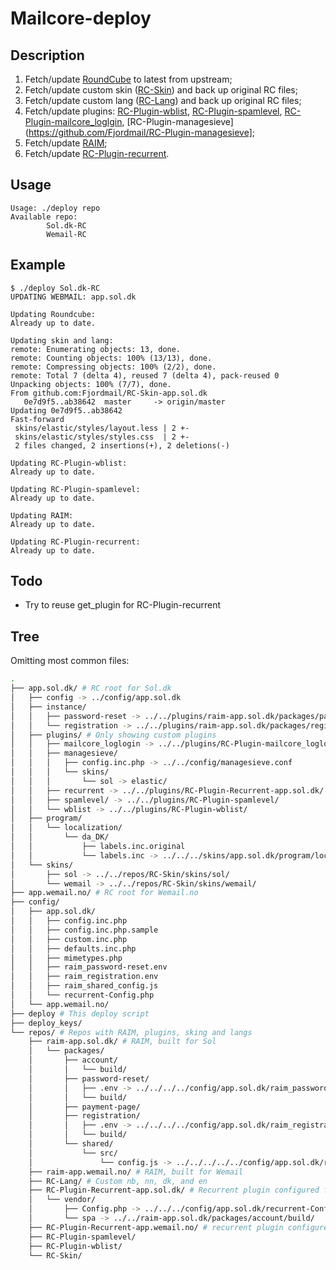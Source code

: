 # Mailcore-deploy

## Description

1. Fetch/update [RoundCube](https://github.com/roundcube/roundcubemail/releases/tag/1.4.11) to latest from upstream;
2. Fetch/update custom skin ([RC-Skin](https://github.com/Fjordmail/RC-Skin)) and back up original RC files;
3. Fetch/update custom lang ([RC-Lang](https://github.com/Fjordmail/RC-Lang)) and back up original RC files;
4. Fetch/update plugins: [RC-Plugin-wblist](https://github.com/Fjordmail/RC-Plugin-wblist), [RC-Plugin-spamlevel](https://github.com/Fjordmail/RC-Plugin-spamlevel), [RC-Plugin-mailcore_loglgin](https://github.com/Fjordmail/RC-Plugin-mailcore_loglogin), [RC-Plugin-managesieve](https://github.com/Fjordmail/RC-Plugin-managesieve];
5. Fetch/update [RAIM](https://github.com/Fjordmail/RAIM);
6. Fetch/update [RC-Plugin-recurrent](https://github.com/Fjordmail/RC-Plugin-recurrent).


## Usage

```console
Usage: ./deploy repo
Available repo:
        Sol.dk-RC
        Wemail-RC
```

## Example

```console
$ ./deploy Sol.dk-RC
UPDATING WEBMAIL: app.sol.dk

Updating Roundcube:
Already up to date.

Updating skin and lang:
remote: Enumerating objects: 13, done.
remote: Counting objects: 100% (13/13), done.
remote: Compressing objects: 100% (2/2), done.
remote: Total 7 (delta 4), reused 7 (delta 4), pack-reused 0
Unpacking objects: 100% (7/7), done.
From github.com:Fjordmail/RC-Skin-app.sol.dk
   0e7d9f5..ab38642  master     -> origin/master
Updating 0e7d9f5..ab38642
Fast-forward
 skins/elastic/styles/layout.less | 2 +-
 skins/elastic/styles/styles.css  | 2 +-
 2 files changed, 2 insertions(+), 2 deletions(-)

Updating RC-Plugin-wblist:
Already up to date.

Updating RC-Plugin-spamlevel:
Already up to date.

Updating RAIM:
Already up to date.

Updating RC-Plugin-recurrent:
Already up to date.
```

## Todo

* Try to reuse get_plugin for RC-Plugin-recurrent

## Tree

Omitting most common files:

```bash
.
├── app.sol.dk/ # RC root for Sol.dk
│   ├── config -> ../config/app.sol.dk
│   ├── instance/
│   │   ├── password-reset -> ../../plugins/raim-app.sol.dk/packages/password-reset/build/
│   │   └── registration -> ../../plugins/raim-app.sol.dk/packages/registration/build/
│   ├── plugins/ # Only showing custom plugins
│   │   ├── mailcore_loglogin -> ../../plugins/RC-Plugin-mailcore_loglogin/
│   │   ├── managesieve/
│   │   │   ├── config.inc.php -> ../../config/managesieve.conf
│   │   │   └── skins/
│   │   │       └── sol -> elastic/
│   │   ├── recurrent -> ../../plugins/RC-Plugin-Recurrent-app.sol.dk/
│   │   ├── spamlevel/ -> ../../plugins/RC-Plugin-spamlevel/
│   │   └── wblist -> ../../plugins/RC-Plugin-wblist/
│   ├── program/
│   │   └── localization/
│   │       └── da_DK/
│   │           ├── labels.inc.original
│   │           └── labels.inc -> ../../../skins/app.sol.dk/program/localization/da_DK/labels.inc
│   └── skins/
│       ├── sol -> ../../repos/RC-Skin/skins/sol/
│       └── wemail -> ../../repos/RC-Skin/skins/wemail/
├── app.wemail.no/ # RC root for Wemail.no
├── config/
│   ├── app.sol.dk/
│   │   ├── config.inc.php
│   │   ├── config.inc.php.sample
│   │   ├── custom.inc.php
│   │   ├── defaults.inc.php
│   │   ├── mimetypes.php
│   │   ├── raim_password-reset.env
│   │   ├── raim_registration.env
│   │   ├── raim_shared_config.js
│   │   └── recurrent-Config.php
│   └── app.wemail.no/
├── deploy # This deploy script
├── deploy_keys/
└── repos/ # Repos with RAIM, plugins, sking and langs
    ├── raim-app.sol.dk/ # RAIM, built for Sol
    │   └── packages/
    │       ├── account/
    │       │   └── build/
    │       ├── password-reset/
    │       │   ├── .env -> ../../../../config/app.sol.dk/raim_password-reset.env
    │       │   └── build/
    │       ├── payment-page/
    │       ├── registration/
    │       │   ├── .env -> ../../../../config/app.sol.dk/raim_registration.env
    │       │   └── build/
    │       └── shared/
    │           └── src/
    │               └── config.js -> ../../../../../config/app.sol.dk/raim_shared_config.js
    ├── raim-app.wemail.no/ # RAIM, built for Wemail
    ├── RC-Lang/ # Custom nb, nn, dk, and en
    ├── RC-Plugin-Recurrent-app.sol.dk/ # Recurrent plugin configured for Sol
    │   └── vendor/
    │       ├── Config.php -> ../../../config/app.sol.dk/recurrent-Config.php
    │       └── spa -> ../../raim-app.sol.dk/packages/account/build/
    ├── RC-Plugin-Recurrent-app.wemail.no/ # recurrent plugin configured for Wemail
    ├── RC-Plugin-spamlevel/
    ├── RC-Plugin-wblist/
    └── RC-Skin/
```
